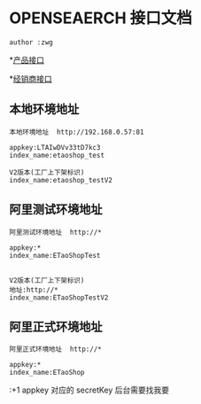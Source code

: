 # OPENSEAERCH 接口文档

```
author :zwg
```

*[产品接口](PRODUCT.md)

*[经销商接口](DEALER.md)


## 本地环境地址
```
本地环境地址  http://192.168.0.57:81

appkey:LTAIwDVv33tD7kc3
index_name:etaoshop_test

V2版本(工厂上下架标识) 
index_name:etaoshop_testV2
```



## 阿里测试环境地址
```
阿里测试环境地址  http://*

appkey:*
index_name:ETaoShopTest


V2版本(工厂上下架标识) 
地址:http://*
index_name:ETaoShopTestV2

```




## 阿里正式环境地址
```
阿里正式环境地址  http://*

appkey:*
index_name:ETaoShop

```



:+1 appkey 对应的 secretKey 后台需要找我要


